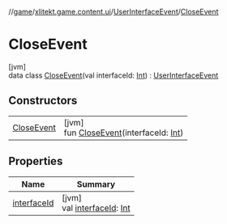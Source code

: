 //[game](../../../../index.md)/[xlitekt.game.content.ui](../../index.md)/[UserInterfaceEvent](../index.md)/[CloseEvent](index.md)

# CloseEvent

[jvm]\
data class [CloseEvent](index.md)(val interfaceId: [Int](https://kotlinlang.org/api/latest/jvm/stdlib/kotlin/-int/index.html)) : [UserInterfaceEvent](../index.md)

## Constructors

| | |
|---|---|
| [CloseEvent](-close-event.md) | [jvm]<br>fun [CloseEvent](-close-event.md)(interfaceId: [Int](https://kotlinlang.org/api/latest/jvm/stdlib/kotlin/-int/index.html)) |

## Properties

| Name | Summary |
|---|---|
| [interfaceId](interface-id.md) | [jvm]<br>val [interfaceId](interface-id.md): [Int](https://kotlinlang.org/api/latest/jvm/stdlib/kotlin/-int/index.html) |
